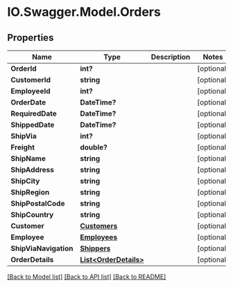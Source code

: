 # IO.Swagger.Model.Orders
## Properties

Name | Type | Description | Notes
------------ | ------------- | ------------- | -------------
**OrderId** | **int?** |  | [optional] 
**CustomerId** | **string** |  | [optional] 
**EmployeeId** | **int?** |  | [optional] 
**OrderDate** | **DateTime?** |  | [optional] 
**RequiredDate** | **DateTime?** |  | [optional] 
**ShippedDate** | **DateTime?** |  | [optional] 
**ShipVia** | **int?** |  | [optional] 
**Freight** | **double?** |  | [optional] 
**ShipName** | **string** |  | [optional] 
**ShipAddress** | **string** |  | [optional] 
**ShipCity** | **string** |  | [optional] 
**ShipRegion** | **string** |  | [optional] 
**ShipPostalCode** | **string** |  | [optional] 
**ShipCountry** | **string** |  | [optional] 
**Customer** | [**Customers**](Customers.md) |  | [optional] 
**Employee** | [**Employees**](Employees.md) |  | [optional] 
**ShipViaNavigation** | [**Shippers**](Shippers.md) |  | [optional] 
**OrderDetails** | [**List&lt;OrderDetails&gt;**](OrderDetails.md) |  | [optional] 

[[Back to Model list]](../README.md#documentation-for-models) [[Back to API list]](../README.md#documentation-for-api-endpoints) [[Back to README]](../README.md)

